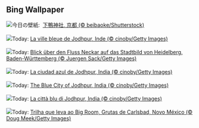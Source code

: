 ## Bing Wallpaper
![](https://www.bing.com/th?id=OHR.AoiMatsuri2024_JA-JP1018506374_UHD.jpg&w=1000)今日の壁紙: &nbsp;[下鴨神社, 京都 (© beibaoke/Shutterstock)](https://www.bing.com/th?id=OHR.AoiMatsuri2024_JA-JP1018506374_UHD.jpg)
<br><br/>
![](https://www.bing.com/th?id=OHR.BlueCityIndia_FR-FR2415111297_UHD.jpg&w=1000)Today: [La ville bleue de Jodhpur, Inde (© cinoby/Getty Images)](https://www.bing.com/th?id=OHR.BlueCityIndia_FR-FR2415111297_UHD.jpg)
<br><br/>
![](https://www.bing.com/th?id=OHR.RiverNekarHeidelberg_DE-DE0017451449_UHD.jpg&w=1000)Today: [Blick über den Fluss Neckar auf das Stadtbild von Heidelberg, Baden-Württemberg (© Juergen Sack/Getty Images)](https://www.bing.com/th?id=OHR.RiverNekarHeidelberg_DE-DE0017451449_UHD.jpg)
<br><br/>
![](https://www.bing.com/th?id=OHR.BlueCityIndia_ES-ES0873677345_UHD.jpg&w=1000)Today: [La ciudad azul de Jodhpur, India (© cinoby/Getty Images)](https://www.bing.com/th?id=OHR.BlueCityIndia_ES-ES0873677345_UHD.jpg)
<br><br/>
![](https://www.bing.com/th?id=OHR.BlueCityIndia_EN-GB6388449012_UHD.jpg&w=1000)Today: [The Blue City of Jodhpur, India (© cinoby/Getty Images)](https://www.bing.com/th?id=OHR.BlueCityIndia_EN-GB6388449012_UHD.jpg)
<br><br/>
![](https://www.bing.com/th?id=OHR.BlueCityIndia_IT-IT7121297677_UHD.jpg&w=1000)Today: [La città blu di Jodhpur, India (© cinoby/Getty Images)](https://www.bing.com/th?id=OHR.BlueCityIndia_IT-IT7121297677_UHD.jpg)
<br><br/>
![](https://www.bing.com/th?id=OHR.CarlsbadNP_PT-BR7544935694_UHD.jpg&w=1000)Today: [Trilha que leva ao Big Room, Grutas de Carlsbad, Novo México (© Doug Meek/Getty Images)](https://www.bing.com/th?id=OHR.CarlsbadNP_PT-BR7544935694_UHD.jpg)
<br><br/>
